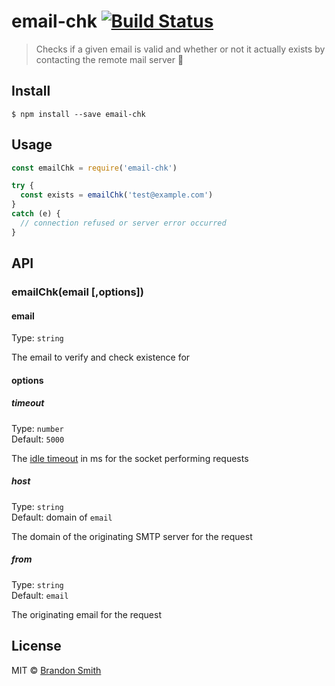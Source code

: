 # email-chk [![Build Status](https://travis-ci.org/brandon93s/email-chk.svg?branch=master)](https://travis-ci.org/brandon93s/email-chk)

> Checks if a given email is valid and whether or not it actually exists by contacting the remote mail server  :email:


## Install

```
$ npm install --save email-chk

```


## Usage

```js
const emailChk = require('email-chk')

try {
  const exists = emailChk('test@example.com')
} 
catch (e) {
  // connection refused or server error occurred
}
```


## API

### emailChk(email [,options])

#### email

Type: `string`

The email to verify and check existence for


#### options

##### timeout

Type: `number`<br>
Default: `5000`

The [idle timeout](https://nodejs.org/api/net.html#net_socket_settimeout_timeout_callback) in ms for the socket performing requests 

##### host

Type: `string` <br>
Default: domain of `email`

The domain of the originating SMTP server for the request

##### from

Type: `string` <br>
Default: `email`

The originating email for the request


## License

MIT © [Brandon Smith](https://github.com/brandon93s)
